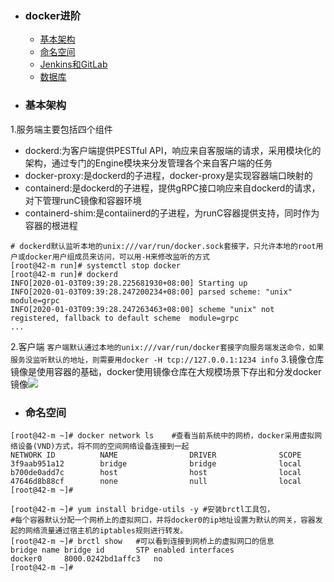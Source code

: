+ ### docker进阶
    + [基本架构](#基本架构)
    + [命名空间](#命名空间)
    + [Jenkins和GitLab](#Jenkins和GitLab)
	+ [数据库](#数据库)
+ ### 基本架构
1.服务端主要包括四个组件
* dockerd:为客户端提供PESTful API，响应来自客服端的请求，采用模块化的架构，通过专门的Engine模块来分发管理各个来自客户端的任务
* docker-proxy:是dockerd的子进程，docker-proxy是实现容器端口映射的
* containerd:是dockerd的子进程，提供gRPC接口响应来自dockerd的请求，对下管理runC镜像和容器环境
* containerd-shim:是contaiinerd的子进程，为runC容器提供支持，同时作为容器的根进程
```
# dockerd默认监听本地的unix:///var/run/docker.sock套接字，只允许本地的root用户或docker用户组成员来访问，可以用-H来修改监听的方式
[root@42-m run]# systemctl stop docker
[root@42-m run]# dockerd
INFO[2020-01-03T09:39:28.225681930+08:00] Starting up                                  
INFO[2020-01-03T09:39:28.247200234+08:00] parsed scheme: "unix"                         module=grpc
INFO[2020-01-03T09:39:28.247263463+08:00] scheme "unix" not registered, fallback to default scheme  module=grpc
...
```
2.客户端
`客户端默认通过本地的unix:///var/run/docker套接字向服务端发送命令，如果服务没监听默认的地址，则需要用docker -H tcp://127.0.0.1:1234 info`
3.镜像仓库
镜像是使用容器的基础，docker使用镜像仓库在大规模场景下存出和分发docker镜像![](https://github.com/docker/distribution)
+ ### 命名空间
```
[root@42-m ~]# docker network ls	#查看当前系统中的网桥，docker采用虚拟网络设备(VND)方式，将不同的空间网络设备连接到一起
NETWORK ID          NAME                DRIVER              SCOPE
3f9aab951a12        bridge              bridge              local
b700de0add7c        host                host                local
47646d8b88cf        none                null                local
[root@42-m ~]#
```
```
[root@42-m ~]# yum install bridge-utils -y #安装brctl工具包，
#每个容器默认分配一个网桥上的虚拟网口，并将docker0的ip地址设置为默认的网关，容器发起的网络流量通过宿主机的iptables规则进行转发。
[root@42-m ~]# brctl show	#可以看到连接到网桥上的虚拟网口的信息
bridge name	bridge id		STP enabled	interfaces
docker0		8000.0242bd1affc3	no		
[root@42-m ~]#
```